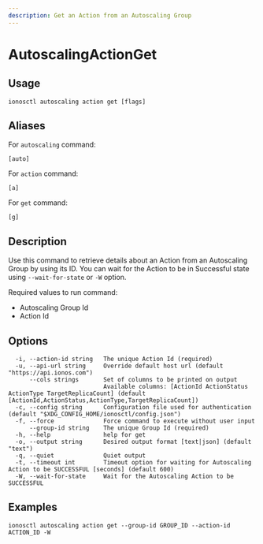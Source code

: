 ```yaml
---
description: Get an Action from an Autoscaling Group
---
```


# AutoscalingActionGet

## Usage

```text
ionosctl autoscaling action get [flags]
```

## Aliases

For `autoscaling` command:

```text
[auto]
```

For `action` command:

```text
[a]
```

For `get` command:

```text
[g]
```

## Description

Use this command to retrieve details about an Action from an Autoscaling Group by using its ID. You can wait for the Action to be in Successful state using `--wait-for-state` or `-W` option.

Required values to run command:

* Autoscaling Group Id
* Action Id

## Options

```text
  -i, --action-id string   The unique Action Id (required)
  -u, --api-url string     Override default host url (default "https://api.ionos.com")
      --cols strings       Set of columns to be printed on output 
                           Available columns: [ActionId ActionStatus ActionType TargetReplicaCount] (default [ActionId,ActionStatus,ActionType,TargetReplicaCount])
  -c, --config string      Configuration file used for authentication (default "$XDG_CONFIG_HOME/ionosctl/config.json")
  -f, --force              Force command to execute without user input
      --group-id string    The unique Group Id (required)
  -h, --help               help for get
  -o, --output string      Desired output format [text|json] (default "text")
  -q, --quiet              Quiet output
  -t, --timeout int        Timeout option for waiting for Autoscaling Action to be SUCCESSFUL [seconds] (default 600)
  -W, --wait-for-state     Wait for the Autoscaling Action to be SUCCESSFUL
```

## Examples

```text
ionosctl autoscaling action get --group-id GROUP_ID --action-id ACTION_ID -W
```

